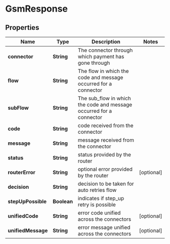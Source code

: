 

# GsmResponse


## Properties

| Name | Type | Description | Notes |
|------------ | ------------- | ------------- | -------------|
|**connector** | **String** | The connector through which payment has gone through |  |
|**flow** | **String** | The flow in which the code and message occurred for a connector |  |
|**subFlow** | **String** | The sub_flow in which the code and message occurred  for a connector |  |
|**code** | **String** | code received from the connector |  |
|**message** | **String** | message received from the connector |  |
|**status** | **String** | status provided by the router |  |
|**routerError** | **String** | optional error provided by the router |  [optional] |
|**decision** | **String** | decision to be taken for auto retries flow |  |
|**stepUpPossible** | **Boolean** | indicates if step_up retry is possible |  |
|**unifiedCode** | **String** | error code unified across the connectors |  [optional] |
|**unifiedMessage** | **String** | error message unified across the connectors |  [optional] |



